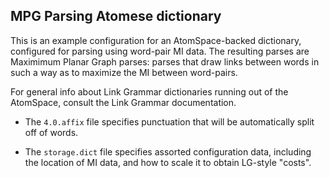 MPG Parsing Atomese dictionary
------------------------------
This is an example configuration for an AtomSpace-backed dictionary,
configured for parsing using word-pair MI data. The resulting parses
are Maximimum Planar Graph parses: parses that draw links between words
in such a way as to maximize the MI between word-pairs.

For general info about Link Grammar dictionaries running out of the
AtomSpace, consult the Link Grammar documentation.

* The `4.0.affix` file specifies punctuation that will be automatically
  split off of words.

* The `storage.dict` file specifies assorted configuration data,
  including the location of MI data, and how to scale it to obtain
  LG-style "costs".
